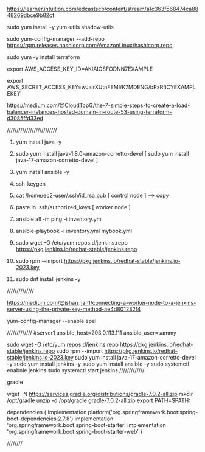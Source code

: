 https://learner.intuition.com/edcastscb/content/stream/a1c363f568474ca8848269dbce9b82cf

sudo yum install -y yum-utils shadow-utils

sudo yum-config-manager --add-repo https://rpm.releases.hashicorp.com/AmazonLinux/hashicorp.repo

sudo yum -y install terraform

export AWS_ACCESS_KEY_ID=AKIAIOSFODNN7EXAMPLE

export AWS_SECRET_ACCESS_KEY=wJalrXUtnFEMI/K7MDENG/bPxRfiCYEXAMPLEKEY

https://medium.com/@CloudTopG/the-7-simple-steps-to-create-a-load-balancer-instances-hosted-domain-in-route-53-using-terraform-d3085ffd33ed

//////////////////////////



1. yum install java -y
2. sudo yum install java-1.8.0-amazon-corretto-devel   [ sudo yum install java-17-amazon-corretto-devel ]
3. yum install ansible -y

4. ssh-keygen

5.  cat /home/ec2-user/.ssh/id_rsa.pub [ control node ] --> copy
6.  paste in .ssh/authorized_keys  [ worker node ] 

7. ansible all   -m ping -i inventory.yml
8. ansible-playbook -i inventory.yml mybook.yml

9. sudo wget -O /etc/yum.repos.d/jenkins.repo https://pkg.jenkins.io/redhat-stable/jenkins.repo
10. sudo rpm --import https://pkg.jenkins.io/redhat-stable/jenkins.io-2023.key
11. sudo dnf install jenkins -y

//////////////

https://medium.com/@ishan_jan1/connecting-a-worker-node-to-a-jenkins-server-using-the-private-key-method-ae4d801282f4

yum-config-manager --enable epel

  /////////////
#server1 ansible_host=203.0.113.111 ansible_user=sammy  

sudo wget -O /etc/yum.repos.d/jenkins.repo https://pkg.jenkins.io/redhat-stable/jenkins.repo
sudo rpm --import https://pkg.jenkins.io/redhat-stable/jenkins.io-2023.key
sudo yum install java-17-amazon-corretto-devel -y
sudo yum install jenkins -y
sudo yum install ansible -y
sudo systemctl enabnle jenkins
sudo systemctl start jenkins
/////////////

gradle 

wget -N https://services.gradle.org/distributions/gradle-7.0.2-all.zip
mkdir /opt/gradle
unzip -d /opt/gradle gradle-7.0.2-all.zip
export PATH=$PATH:

dependencies {
    implementation platform('org.springframework.boot:spring-boot-dependencies:2.7.8')
	implementation 'org.springframework.boot:spring-boot-starter'
	implementation 'org.springframework.boot:spring-boot-starter-web'
}

////////

